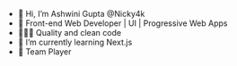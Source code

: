 - 👋 Hi, I’m Ashwini Gupta @Nicky4k
- 👀 Front-end Web Developer | UI | Progressive Web Apps
- 👨🏻‍💻 Quality and clean code
- 🌱 I’m currently learning Next.js
- 🏀 Team Player

<!---
Nicky4k/Nicky4k is a ✨ special ✨ repository because its `README.md` (this file) appears on your GitHub profile.
You can click the Preview link to take a look at your changes.
--->
